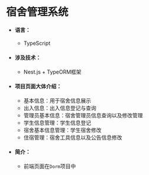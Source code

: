 # 宿舍管理系统
* #### 语言：
  * TypeScript
* #### 涉及技术：
  * Nest.js + TypeORM框架
* #### 项目页面大体介绍：
  * 基本信息：用于宿舍信息展示
  * 出入信息：出入信息登记与查询
  * 管理员基本信息：宿舍管理员信息查询以及修改管理
  * 学生信息管理：学生信息登记
  * 宿舍基本信息管理：学生宿舍修改
  * 住宿管理：宿舍工具信息以及公告信息修改
 * #### 简介：
    * 前端页面在`Dorm`项目中
  
